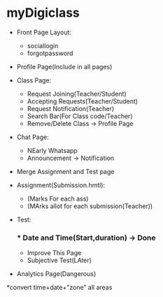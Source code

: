 # myDigiclass
* Front Page Layout:
	* sociallogin
	* forgotpassword

* Profile Page(Include in all pages)

* Class Page:
	* Request Joining(Teacher/Student)
	* Accepting Requests(Teacher/Student)
	* Request Notification(Teacher)
	* Search Bar(For Class code/Teacher)
	* Remove/Delete Class -> Profile Page

* Chat Page:
	* NEarly Whatsapp
	* Announcement -> Notification

* Merge Assignment and Test page

* Assignment(Submission.hmtl):
 	* (Marks For each ass)
 	* (MArks allot for each submission(Teacher))
* Test:
	### * Date and Time(Start,duration) -> Done
	* Improve This Page
	* Subjective Test(LAter)

* Analytics Page(Dangerous)

*convert time+date+"zone" all areas